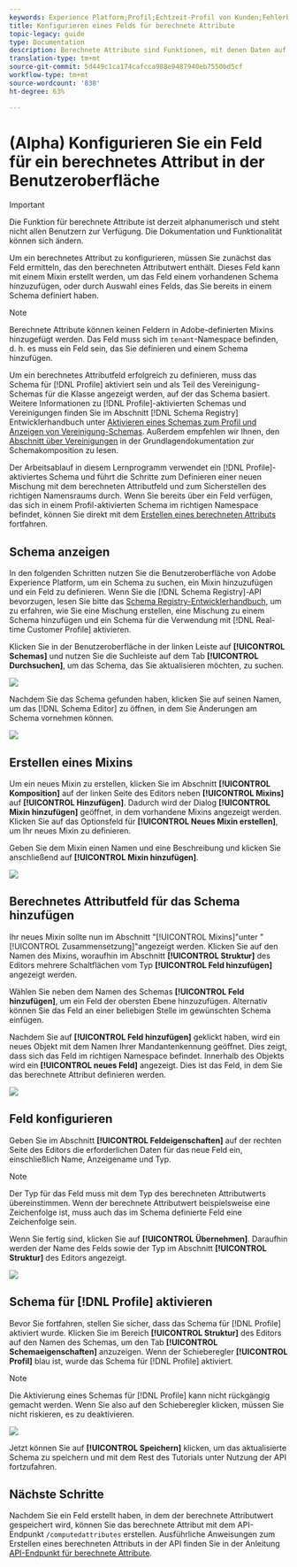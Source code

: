 ```yaml
---
keywords: Experience Platform;Profil;Echtzeit-Profil von Kunden;Fehlerbehebung;API
title: Konfigurieren eines Felds für berechnete Attribute
topic-legacy: guide
type: Documentation
description: Berechnete Attribute sind Funktionen, mit denen Daten auf Ereignis-Ebene in Attribute auf Profil-Ebene Aggregat werden. Um ein berechnetes Attribut zu konfigurieren, müssen Sie zunächst das Feld ermitteln, das den berechneten Attributwert enthält. Dieses Feld kann mit einem Mixin erstellt werden, um das Feld einem vorhandenen Schema hinzuzufügen, oder durch Auswahl eines Felds, das Sie bereits in einem Schema definiert haben.
translation-type: tm+mt
source-git-commit: 5d449c1ca174cafcca988e9487940eb7550bd5cf
workflow-type: tm+mt
source-wordcount: '838'
ht-degree: 63%

---
```



# (Alpha) Konfigurieren Sie ein Feld für ein berechnetes Attribut in der Benutzeroberfläche

>[!IMPORTANT]
>
>Die Funktion für berechnete Attribute ist derzeit alphanumerisch und steht nicht allen Benutzern zur Verfügung. Die Dokumentation und Funktionalität können sich ändern.

Um ein berechnetes Attribut zu konfigurieren, müssen Sie zunächst das Feld ermitteln, das den berechneten Attributwert enthält. Dieses Feld kann mit einem Mixin erstellt werden, um das Feld einem vorhandenen Schema hinzuzufügen, oder durch Auswahl eines Felds, das Sie bereits in einem Schema definiert haben.

>[!NOTE]
>
>Berechnete Attribute können keinen Feldern in Adobe-definierten Mixins hinzugefügt werden. Das Feld muss sich im `tenant`-Namespace befinden, d. h. es muss ein Feld sein, das Sie definieren und einem Schema hinzufügen.

Um ein berechnetes Attributfeld erfolgreich zu definieren, muss das Schema für [!DNL Profile] aktiviert sein und als Teil des Vereinigung-Schemas für die Klasse angezeigt werden, auf der das Schema basiert. Weitere Informationen zu [!DNL Profile]-aktivierten Schemas und Vereinigungen finden Sie im Abschnitt [!DNL Schema Registry] Entwicklerhandbuch unter [Aktivieren eines Schemas zum Profil und Anzeigen von Vereinigung-Schemas](../../xdm/api/getting-started.md). Außerdem empfehlen wir Ihnen, den [Abschnitt über Vereinigungen](../../xdm/schema/composition.md) in der Grundlagendokumentation zur Schemakomposition zu lesen.

Der Arbeitsablauf in diesem Lernprogramm verwendet ein [!DNL Profile]-aktiviertes Schema und führt die Schritte zum Definieren einer neuen Mischung mit dem berechneten Attributfeld und zum Sicherstellen des richtigen Namensraums durch. Wenn Sie bereits über ein Feld verfügen, das sich in einem Profil-aktivierten Schema im richtigen Namespace befindet, können Sie direkt mit dem [Erstellen eines berechneten Attributs](#create-a-computed-attribute) fortfahren.

## Schema anzeigen

In den folgenden Schritten nutzen Sie die Benutzeroberfläche von Adobe Experience Platform, um ein Schema zu suchen, ein Mixin hinzuzufügen und ein Feld zu definieren. Wenn Sie die [!DNL Schema Registry]-API bevorzugen, lesen Sie bitte das [Schema Registry-Entwicklerhandbuch](../../xdm/api/getting-started.md), um zu erfahren, wie Sie eine Mischung erstellen, eine Mischung zu einem Schema hinzufügen und ein Schema für die Verwendung mit [!DNL Real-time Customer Profile] aktivieren.

Klicken Sie in der Benutzeroberfläche in der linken Leiste auf **[!UICONTROL Schemas]** und nutzen Sie die Suchleiste auf dem Tab **[!UICONTROL Durchsuchen]**, um das Schema, das Sie aktualisieren möchten, zu suchen.

![](../images/computed-attributes/Schemas-Browse.png)

Nachdem Sie das Schema gefunden haben, klicken Sie auf seinen Namen, um das [!DNL Schema Editor] zu öffnen, in dem Sie Änderungen am Schema vornehmen können.

![](../images/computed-attributes/Schema-Editor.png)

## Erstellen eines Mixins

Um ein neues Mixin zu erstellen, klicken Sie im Abschnitt **[!UICONTROL Komposition]** auf der linken Seite des Editors neben **[!UICONTROL Mixins]** auf **[!UICONTROL Hinzufügen]**. Dadurch wird der Dialog **[!UICONTROL Mixin hinzufügen]** geöffnet, in dem vorhandene Mixins angezeigt werden. Klicken Sie auf das Optionsfeld für **[!UICONTROL Neues Mixin erstellen]**, um Ihr neues Mixin zu definieren.

Geben Sie dem Mixin einen Namen und eine Beschreibung und klicken Sie anschließend auf **[!UICONTROL Mixin hinzufügen]**.

![](../images/computed-attributes/Add-mixin.png)

## Berechnetes Attributfeld für das Schema hinzufügen

Ihr neues Mixin sollte nun im Abschnitt &quot;[!UICONTROL Mixins]&quot;unter &quot;[!UICONTROL Zusammensetzung]&quot;angezeigt werden. Klicken Sie auf den Namen des Mixins, woraufhin im Abschnitt **[!UICONTROL Struktur]** des Editors mehrere Schaltflächen vom Typ **[!UICONTROL Feld hinzufügen]** angezeigt werden.

Wählen Sie neben dem Namen des Schemas **[!UICONTROL Feld hinzufügen]**, um ein Feld der obersten Ebene hinzuzufügen. Alternativ können Sie das Feld an einer beliebigen Stelle im gewünschten Schema einfügen.

Nachdem Sie auf **[!UICONTROL Feld hinzufügen]** geklickt haben, wird ein neues Objekt mit dem Namen Ihrer Mandantenkennung geöffnet. Dies zeigt, dass sich das Feld im richtigen Namespace befindet. Innerhalb des Objekts wird ein **[!UICONTROL neues Feld]** angezeigt. Dies ist das Feld, in dem Sie das berechnete Attribut definieren werden.

![](../images/computed-attributes/New-field.png)

## Feld konfigurieren

Geben Sie im Abschnitt **[!UICONTROL Feldeigenschaften]** auf der rechten Seite des Editors die erforderlichen Daten für das neue Feld ein, einschließlich Name, Anzeigename und Typ.

>[!NOTE]
>
>Der Typ für das Feld muss mit dem Typ des berechneten Attributwerts übereinstimmen. Wenn der berechnete Attributwert beispielsweise eine Zeichenfolge ist, muss auch das im Schema definierte Feld eine Zeichenfolge sein.

Wenn Sie fertig sind, klicken Sie auf **[!UICONTROL Übernehmen]**. Daraufhin werden der Name des Felds sowie der Typ im Abschnitt **[!UICONTROL Struktur]** des Editors angezeigt.

![](../images/computed-attributes/Apply.png)

## Schema für [!DNL Profile] aktivieren

Bevor Sie fortfahren, stellen Sie sicher, dass das Schema für [!DNL Profile] aktiviert wurde. Klicken Sie im Bereich **[!UICONTROL Struktur]** des Editors auf den Namen des Schemas, um den Tab **[!UICONTROL Schemaeigenschaften]** anzuzeigen. Wenn der Schieberegler **[!UICONTROL Profil]** blau ist, wurde das Schema für [!DNL Profile] aktiviert.

>[!NOTE]
>
>Die Aktivierung eines Schemas für [!DNL Profile] kann nicht rückgängig gemacht werden. Wenn Sie also auf den Schieberegler klicken, müssen Sie nicht riskieren, es zu deaktivieren.

![](../images/computed-attributes/Profile.png)

Jetzt können Sie auf **[!UICONTROL Speichern]** klicken, um das aktualisierte Schema zu speichern und mit dem Rest des Tutorials unter Nutzung der API fortzufahren.

## Nächste Schritte

Nachdem Sie ein Feld erstellt haben, in dem der berechnete Attributwert gespeichert wird, können Sie das berechnete Attribut mit dem API-Endpunkt `/computedattributes` erstellen. Ausführliche Anweisungen zum Erstellen eines berechneten Attributs in der API finden Sie in der Anleitung [API-Endpunkt für berechnete Attribute](ca-api.md).